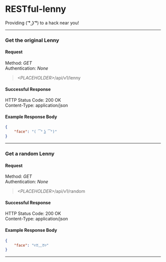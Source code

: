 # RESTful-lenny
Providing ( ͡° ͜ʖ ͡°) to a hack near you!

---
### Get the original Lenny
#### Request
Method: _GET_<br>
Authentication: _None_
> _&lt;PLACEHOLDER&gt;_/api/v1/lenny

#### Successful Response
HTTP Status Code: 200 OK<br>
Content-Type: application/json

#### Example Response Body
```json
{
    "face": "( ͡° ͜ʖ ͡°)"
}
```
---
### Get a random Lenny
#### Request
Method: _GET_<br>
Authentication: _None_
> _&lt;PLACEHOLDER&gt;_/api/v1/random

#### Successful Response
HTTP Status Code: 200 OK<br>
Content-Type: application/json

#### Example Response Body
```json
{
    "face": "୧꘠﹏꘠୨"
}
```
---
